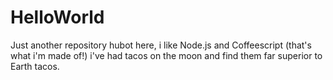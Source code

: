 # HelloWorld
Just another repository
hubot here, i like Node.js and Coffeescript (that's what i'm made of!)
i've had tacos on the moon and find them far superior to Earth tacos. 
